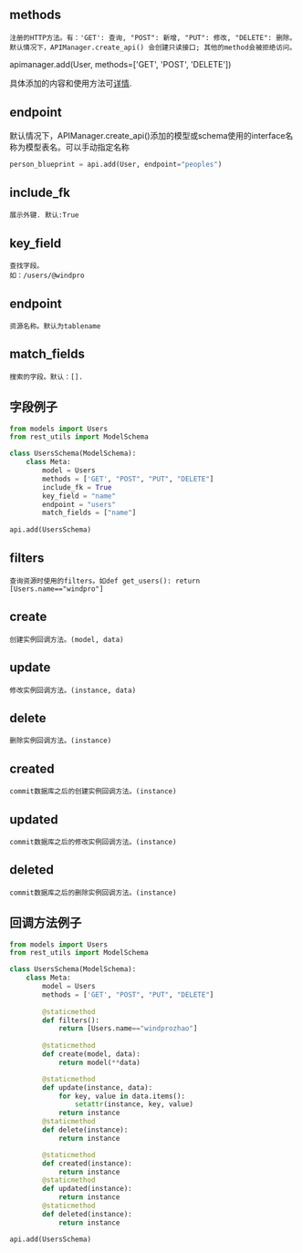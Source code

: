 ## methods

    注册的HTTP方法。有：'GET': 查询, "POST": 新增, "PUT": 修改, "DELETE": 删除。
    默认情况下，APIManager.create_api() 会创建只读接口; 其他的method会被拒绝访问。
    
apimanager.add(User, methods=['GET', 'POST', 'DELETE'])

具体添加的内容和使用方法可[详情](/guide/interfaces.md).

## endpoint

默认情况下，APIManager.create_api()添加的模型或schema使用的interface名称为模型表名。可以手动指定名称

```python
person_blueprint = api.add(User, endpoint="peoples")
```

##  include_fk

    展示外键. 默认:True

## key_field

    查找字段。
    如：/users/@windpro

## endpoint

    资源名称。默认为tablename
    
## match_fields

    搜索的字段。默认：[]. 

## 字段例子

```python
from models import Users
from rest_utils import ModelSchema

class UsersSchema(ModelSchema):
    class Meta:
        model = Users
        methods = ['GET', "POST", "PUT", "DELETE"]
        include_fk = True
        key_field = "name"
        endpoint = "users"
        match_fields = ["name"]
        
api.add(UsersSchema)
```

## filters

    查询资源时使用的filters。如def get_users(): return [Users.name=="windpro"]

## create

    创建实例回调方法。(model, data)

## update

    修改实例回调方法。(instance, data)

## delete

    删除实例回调方法。(instance)

## created

    commit数据库之后的创建实例回调方法。(instance)

## updated

    commit数据库之后的修改实例回调方法。(instance)

## deleted

    commit数据库之后的删除实例回调方法。(instance)
    
## 回调方法例子

```python
from models import Users
from rest_utils import ModelSchema

class UsersSchema(ModelSchema):
    class Meta:
        model = Users
        methods = ['GET', "POST", "PUT", "DELETE"]
        
        @staticmethod
        def filters():
            return [Users.name=="windprozhao"]
        
        @staticmethod
        def create(model, data):
            return model(**data)

        @staticmethod
        def update(instance, data):
            for key, value in data.items():
                setattr(instance, key, value)
            return instance
        @staticmethod
        def delete(instance):
            return instance

        @staticmethod
        def created(instance):
            return instance
        @staticmethod
        def updated(instance):
            return instance
        @staticmethod
        def deleted(instance):
            return instance

api.add(UsersSchema)
```
